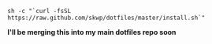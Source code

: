 
    sh -c "`curl -fsSL https://raw.github.com/skwp/dotfiles/master/install.sh`"

**I'll be merging this into my main dotfiles repo soon**
